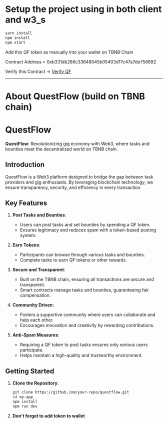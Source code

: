 # Setup the project using in both client and w3_s

```sh
yarn install
npm install
npm start
```
Add this QF token as manually into your wallet on TBNB Chain

Contract Address = 0xb331db286c33648045b05403d17c47a7de756692

Verify this Contract -> [Verify QF](https://testnet.bscscan.com/address/0xb331db286c33648045b05403d17c47a7de756692)

---

# About QuestFlow (build on TBNB chain)

# QuestFlow

**QuestFlow**: Revolutionizing gig economy with Web3, where tasks and bounties meet the decentralized world on TBNB chain.

## Introduction
QuestFlow is a Web3 platform designed to bridge the gap between task providers and gig enthusiasts. By leveraging blockchain technology, we ensure transparency, security, and efficiency in every transaction.

## Key Features
1. **Post Tasks and Bounties**:
   - Users can post tasks and set bounties by spending a QF token.
   - Ensures legitimacy and reduces spam with a token-based posting system.

2. **Earn Tokens**:
   - Participants can browse through various tasks and bounties.
   - Complete tasks to earn QF tokens or other rewards.

3. **Secure and Transparent**:
   - Built on the TBNB chain, ensuring all transactions are secure and transparent.
   - Smart contracts manage tasks and bounties, guaranteeing fair compensation.

4. **Community Driven**:
   - Fosters a supportive community where users can collaborate and help each other.
   - Encourages innovation and creativity by rewarding contributions.

5. **Anti-Spam Measures**:
   - Requiring a QF token to post tasks ensures only serious users participate.
   - Helps maintain a high-quality and trustworthy environment.

## Getting Started
1. **Clone the Repository**:
   ```sh
   git clone https://github.com/your-repo/questflow.git
   cd my-app
   npm install
   npm run dev
   ```

2. **Don't forget to add token to wallet**
